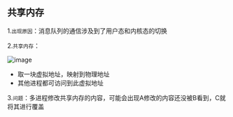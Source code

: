 ## 共享内存

1.`出现原因`：消息队列的通信涉及到了用户态和内核态的切换

2.`共享内存`：

![image](https://tvax3.sinaimg.cn/large/0085EwgIgy1gtgo40bfasj60lr0j575z02.jpg)

- 取一块虚拟地址，映射到物理地址
- 其他进程都可访问到此虚拟地址

3.`问题`：多进程修改共享内存的内容，可能会出现A修改的内容还没被B看到，C就将其进行覆盖
